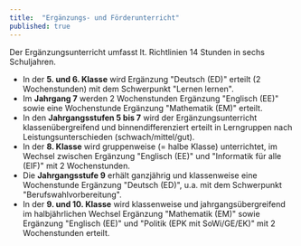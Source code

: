 ```yaml
---
title:  "Ergänzungs- und Förderunterricht"
published: true
---
```



Der Ergänzungsunterricht umfasst lt. Richtlinien 14 Stunden in sechs Schuljahren.

- In der **5. und 6. Klasse** wird Ergänzung "Deutsch (ED)" erteilt (2 Wochenstunden) mit dem Schwerpunkt "Lernen lernen".
- Im **Jahrgang 7** werden 2 Wochenstunden Ergänzung "Englisch (EE)" sowie eine Wochenstunde Ergänzung "Mathematik (EM)" erteilt.
- In den **Jahrgangsstufen 5 bis 7** wird der Ergänzungsunterricht klassenübergreifend und binnendifferenziert erteilt in Lerngruppen nach Leistungsunterschieden (schwach/mittel/gut).
- In der **8. Klasse** wird gruppenweise (= halbe Klasse) unterrichtet, im Wechsel zwischen Ergänzung "Englisch (EE)" und "Informatik für alle (EIF)" mit 2 Wochenstunden.
- Die **Jahrgangsstufe 9** erhält ganzjährig und klassenweise eine Wochenstunde Ergänzung "Deutsch (ED)", u.a. mit dem Schwerpunkt "Berufswahlvorbereitung".
- In der **9. und 10. Klasse** wird klassenweise und jahrgangsübergreifend im halbjährlichen Wechsel Ergänzung "Mathematik (EM)" sowie Ergänzung "Englisch (EE)" und "Politik (EPK mit SoWi/GE/EK)" mit 2 Wochenstunden erteilt. 

